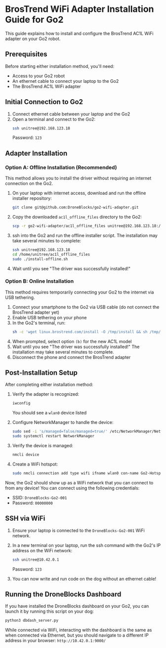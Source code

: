 # BrosTrend WiFi Adapter Installation Guide for Go2

This guide explains how to install and configure the BrosTrend AC1L WiFi adapter on your Go2 robot.

## Prerequisites

Before starting either installation method, you'll need:
- Access to your Go2 robot
- An ethernet cable to connect your laptop to the Go2
- The BrosTrend AC1L WiFi adapter

## Initial Connection to Go2

1. Connect ethernet cable between your laptop and the Go2
2. Open a terminal and connect to the Go2:
   ```bash
   ssh unitree@192.168.123.18
   ```
   Password: `123`

## Adapter Installation

### Option A: Offline Installation (Recommended)

This method allows you to install the driver without requiring an internet connection on the Go2.

1. On your laptop with internet access, download and run the offline installer repository:
   ```bash
   git clone git@github.com:DroneBlocks/go2-wifi-adapter.git
   ```

2. Copy the downloaded `ac1l_offline_files` directory to the Go2:
    ```bash
    scp -r go2-wifi-adapter/ac1l_offline_files unitree@192.168.123.18:/home/unitree
    ```

3. ssh into the Go2 and run the offline installer script. The installation may take several minutes to complete:
   ```bash
   ssh unitree@192.168.123.18
   cd /home/unitree/ac1l_offline_files
   sudo ./install-offline.sh
   ```
 
4. Wait until you see "The driver was successfully installed!"

### Option B: Online Installation

This method requires temporarily connecting your Go2 to the internet via USB tethering.

1. Connect your smartphone to the Go2 via USB cable (do not connect the BrosTrend adapter yet)
2. Enable USB tethering on your phone
3. In the Go2's terminal, run:
   ```bash
   sh -c 'wget linux.brostrend.com/install -O /tmp/install && sh /tmp/install'
   ```
4. When prompted, select option `(b)` for the new AC1L model
5. Wait until you see "The driver was successfully installed!" The installation may take several minutes to complete.
6. Disconnect the phone and connect the BrosTrend adapter

## Post-Installation Setup

After completing either installation method:

1. Verify the adapter is recognized:
   ```bash
   iwconfig
   ```
   You should see a `wlan0` device listed

2. Configure NetworkManager to handle the device:
   ```bash
   sudo sed -i 's/managed=false/managed=true/' /etc/NetworkManager/NetworkManager.conf
   sudo systemctl restart NetworkManager
   ```

3. Verify the device is managed:
   ```bash
   nmcli device
   ```

4. Create a WiFi hotspot:
   ```bash
   sudo nmcli connection add type wifi ifname wlan0 con-name Go2-Hotspot autoconnect yes ssid "DroneBlocks-Go2-001" mode ap ipv4.method shared ipv4.addresses "10.42.0.1/24" wifi-sec.key-mgmt wpa-psk wifi-sec.psk "00000000"
   ```

Now, the Go2 should show up as a WiFi network that you can connect to from any device! You can connect using the following credentials:
   - SSID: `DroneBlocks-Go2-001`
   - Password: `00000000`
 
 

## SSH via WiFi

1. Ensure your laptop is connected to the `DroneBlocks-Go2-001` WiFi network.

2. In a new terminal on your laptop, run the ssh command with the Go2's IP address on the WiFi network:
   ```bash
   ssh unitree@10.42.0.1
   ```
   Password: `123`

3. You can now write and run code on the dog without an ethernet cable!


## Running the DroneBlocks Dashboard

If you have installed the DroneBlocks dashboard on your Go2, you can launch it by running this script on your dog:
```bash
python3 dbdash_server.py
```
While connected via WiFi, interacting with the dashboard is the same as when connected via Ethernet, but you should navigate to a different IP address in your browser: `http://10.42.0.1:9000/`
